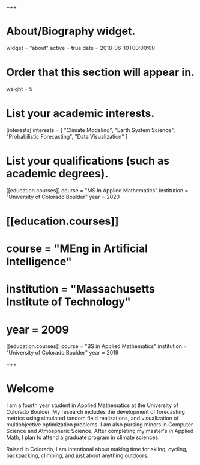 +++
# About/Biography widget.
widget = "about"
active = true
date = 2018-06-10T00:00:00

# Order that this section will appear in.
weight = 5

# List your academic interests.
[interests]
  interests = [
    "Climate Modeling",
    "Earth System Science",
    "Probabilistic Forecasting",
    "Data Visualization"
  ]

# List your qualifications (such as academic degrees).
[[education.courses]]
  course = "MS in Applied Mathematics"
  institution = "University of Colorado Boulder"
  year = 2020

# [[education.courses]]
#   course = "MEng in Artificial Intelligence"
#   institution = "Massachusetts Institute of Technology"
#   year = 2009

[[education.courses]]
  course = "BS in Applied Mathematics"
  institution = "University of Colorado Boulder"
  year = 2019

+++

# Welcome

I am a fourth year student in Applied Mathematics at the University of Colorado Boulder. My research includes the development of forecasting metrics using simulated random field realizations, and visualization of multiobjective optimization problems. I am also pursing minors in Computer Science and Atmospheric Science. After completing my master's in Applied Math, I plan to attend a graduate program in climate sciences.

Raised in Colorado, I am intentional about making time for skiing, cycling, backpacking, climbing, and just about anything outdoors.
